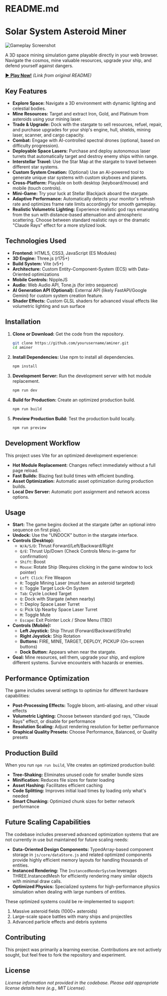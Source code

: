 # README.md

# Solar System Asteroid Miner

![Gameplay Screenshot](placeholder.png)  <!-- Add a screenshot later -->

A 3D space mining simulation game playable directly in your web browser. Navigate the cosmos, mine valuable resources, upgrade your ship, and defend yourself against dangers.

**[► Play Now!](https://matthew-kissinger.github.io/Asteroid-Miner/)** *(Link from original README)*

## Key Features

*   **Explore Space:** Navigate a 3D environment with dynamic lighting and celestial bodies.
*   **Mine Resources:** Target and extract Iron, Gold, and Platinum from asteroids using your mining laser.
*   **Trade & Upgrade:** Dock with the stargate to sell resources, refuel, repair, and purchase upgrades for your ship's engine, hull, shields, mining laser, scanner, and cargo capacity.
*   **Combat:** Engage with AI-controlled spectral drones (optional, based on difficulty progression).
*   **Deployable Space Lasers:** Purchase and deploy autonomous laser turrets that automatically target and destroy enemy ships within range.
*   **Interstellar Travel:** Use the Star Map at the stargate to travel between different star systems.
*   **Custom System Creation:** (Optional) Use an AI-powered tool to generate unique star systems with custom skyboxes and planets.
*   **Cross-Platform:** Playable on both desktop (keyboard/mouse) and mobile (touch controls).
*   **Mini-Game:** Try your luck at Stellar Blackjack aboard the stargate.
*   **Adaptive Performance:** Automatically detects your monitor's refresh rate and optimizes frame rate limits accordingly for smooth gameplay.
*   **Realistic Volumetric Lighting:** Experience realistic god rays emanating from the sun with distance-based attenuation and atmospheric scattering. Choose between standard realistic rays or the dramatic "Claude Rays" effect for a more stylized look.

## Technologies Used

*   **Frontend:** HTML5, CSS3, JavaScript (ES Modules)
*   **3D Engine:** Three.js (r175+)
*   **Build System:** Vite (v5+)
*   **Architecture:** Custom Entity-Component-System (ECS) with Data-Oriented optimizations
*   **Mobile Controls:** NippleJS
*   **Audio:** Web Audio API, Tone.js (for intro sequence)
*   **AI Generation API (Optional):** External API (likely FastAPI/Google Gemini) for custom system creation feature.
*   **Shader Effects:** Custom GLSL shaders for advanced visual effects like volumetric lighting and sun surface

## Installation

1.  **Clone or Download:** Get the code from the repository.
    ```bash
    git clone https://github.com/yourusername/aminer.git
    cd aminer
    ```

2.  **Install Dependencies:** Use npm to install all dependencies.
    ```bash
    npm install
    ```

3.  **Development Server:** Run the development server with hot module replacement.
    ```bash
    npm run dev
    ```

4.  **Build for Production:** Create an optimized production build.
    ```bash
    npm run build
    ```

5.  **Preview Production Build:** Test the production build locally.
    ```bash
    npm run preview
    ```

## Development Workflow

This project uses Vite for an optimized development experience:

* **Hot Module Replacement:** Changes reflect immediately without a full page reload.
* **Fast Builds:** Blazing fast build times with efficient bundling.
* **Asset Optimization:** Automatic asset optimization during production builds.
* **Local Dev Server:** Automatic port assignment and network access options.

## Usage

*   **Start:** The game begins docked at the stargate (after an optional intro sequence on first play).
*   **Undock:** Use the "UNDOCK" button in the stargate interface.
*   **Controls (Desktop):**
    *   `W/A/S/D`: Thrust Forward/Left/Backward/Right
    *   `Q/E`: Thrust Up/Down (Check Controls Menu in-game for confirmation)
    *   `Shift`: Boost
    *   `Mouse`: Rotate Ship (Requires clicking in the game window to lock pointer)
    *   `Left Click`: Fire Weapon
    *   `R`: Toggle Mining Laser (must have an asteroid targeted)
    *   `E`: Toggle Target Lock-On System
    *   `Tab`: Cycle Locked Target
    *   `Q`: Dock with Stargate (when nearby)
    *   `T`: Deploy Space Laser Turret
    *   `G`: Pick Up Nearby Space Laser Turret
    *   `M`: Toggle Mute
    *   `Escape`: Exit Pointer Lock / Show Menu (TBD)
*   **Controls (Mobile):**
    *   **Left Joystick:** Ship Thrust (Forward/Backward/Strafe)
    *   **Right Joystick:** Ship Rotation
    *   **Buttons:** FIRE, MINE, TARGET, DEPLOY, PICKUP (On-screen buttons)
    *   **Dock Button:** Appears when near the stargate.
*   **Goal:** Mine resources, sell them, upgrade your ship, and explore different systems. Survive encounters with hazards or enemies.

## Performance Optimization

The game includes several settings to optimize for different hardware capabilities:

* **Post-Processing Effects:** Toggle bloom, anti-aliasing, and other visual effects
* **Volumetric Lighting:** Choose between standard god rays, "Claude Rays" effect, or disable for performance
* **Resolution Scaling:** Adjust rendering resolution for better performance
* **Graphical Quality Presets:** Choose Performance, Balanced, or Quality presets

## Production Build

When you run `npm run build`, Vite creates an optimized production build:

* **Tree-Shaking:** Eliminates unused code for smaller bundle sizes
* **Minification:** Reduces file sizes for faster loading
* **Asset Hashing:** Facilitates efficient caching
* **Code Splitting:** Improves initial load times by loading only what's needed
* **Smart Chunking:** Optimized chunk sizes for better network performance

## Future Scaling Capabilities

The codebase includes preserved advanced optimization systems that are not currently in use but maintained for future scaling needs:

* **Data-Oriented Design Components:** TypedArray-based component storage in `js/core/dataStore.js` and related optimized components provide highly efficient memory layouts for handling thousands of entities.
* **Instanced Rendering:** The `InstancedRenderSystem` leverages THREE.InstancedMesh for efficiently rendering many similar objects with minimal draw calls.
* **Optimized Physics:** Specialized systems for high-performance physics simulation when dealing with large numbers of entities.

These optimized systems could be re-implemented to support:
1. Massive asteroid fields (1000+ asteroids)
2. Large-scale space battles with many ships and projectiles
3. Advanced particle effects and debris systems

## Contributing

This project was primarily a learning exercise. Contributions are not actively sought, but feel free to fork the repository and experiment.

## License

*License information not provided in the codebase. Please add appropriate license details here (e.g., MIT License).*